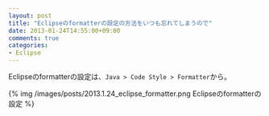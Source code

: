 ```yaml
---
layout: post
title: "Eclipseのformatterの設定の方法をいつも忘れてしまうので"
date: 2013-01-24T14:55:00+09:00
comments: true
categories: 
- Eclipse
---
```


Eclipseのformatterの設定は、`Java > Code Style > Formatter`から。

{% img /images/posts/2013.1.24_eclipse_formatter.png Eclipseのformatterの設定 %}
